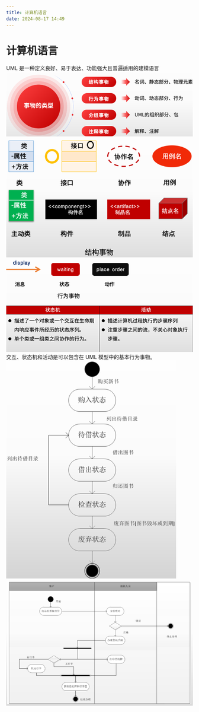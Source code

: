 ```yaml
---
title: 计算机语言
date: 2024-08-17 14:49
---
```

# 计算机语言

UML 是一种定义良好、易于表达、功能强大且普遍适用的建模语言
![事物的类型](/系统架构师/计算机基础/计算机体系结构/事物的类型.png)
![结构事物](/系统架构师/计算机基础/计算机体系结构/结构事物.png)
![行为事物](/系统架构师/计算机基础/计算机体系结构/行为事物.png)
交互、状态机和活动是可以包含在 UML 模型中的基本行为事物。
![UML](/系统架构师/计算机基础/计算机体系结构/UML.png)
![UML1](/系统架构师/计算机基础/计算机体系结构/UML1.png)

